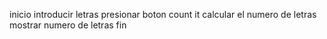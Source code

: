 inicio
introducir letras 
presionar boton count it
calcular el numero de letras
mostrar numero de letras
fin